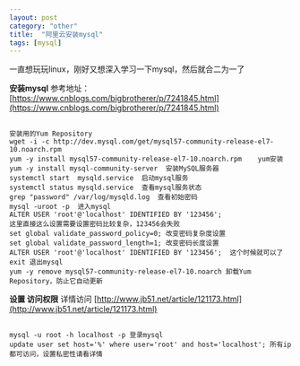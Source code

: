 ```yaml
---
layout: post
category: "other"
title:  "阿里云安装mysql"
tags: [mysql]
---
```


一直想玩玩linux，刚好又想深入学习一下mysql，然后就合二为一了

**安装mysql**
参考地址：[https://www.cnblogs.com/bigbrotherer/p/7241845.html](https://www.cnblogs.com/bigbrotherer/p/7241845.html)
<pre><code>
安装用的Yum Repository
wget -i -c http://dev.mysql.com/get/mysql57-community-release-el7-10.noarch.rpm 
yum -y install mysql57-community-release-el7-10.noarch.rpm    yum安装
yum -y install mysql-community-server  安装MySQL服务器
systemctl start  mysqld.service  启动mysql服务
systemctl status mysqld.service  查看mysql服务状态
grep "password" /var/log/mysqld.log  查看初始密码
mysql -uroot -p  进入mysql
ALTER USER 'root'@'localhost' IDENTIFIED BY '123456';  
这里直接这么设置需要设置密码比较复杂，123456会失败
set global validate_password_policy=0; 改变密码复杂度设置
set global validate_password_length=1; 改变密码长度设置
ALTER USER 'root'@'localhost' IDENTIFIED BY '123456';  这个时候就可以了
exit 退出mysql
yum -y remove mysql57-community-release-el7-10.noarch 卸载Yum Repository，防止它自动更新 
</code></pre>


**设置 访问权限**
详情访问 [http://www.jb51.net/article/121173.html](http://www.jb51.net/article/121173.html)
<pre><code>
mysql -u root -h localhost -p 登录mysql
update user set host='%' where user='root' and host='localhost'; 所有ip都可访问，设置私密性请看详情
</code></pre>